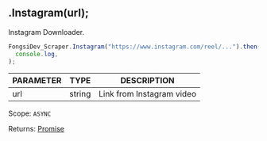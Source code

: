 ## .Instagram(url);

Instagram Downloader.

```js
FongsiDev_Scraper.Instagram("https://www.instagram.com/reel/...").then(
  console.log,
);
```

| PARAMETER | TYPE   | DESCRIPTION               |
| --------- | ------ | ------------------------- |
| url       | string | Link from Instagram video |

Scope: `ASYNC`

Returns: <a href="https://developer.mozilla.org/en-US/docs/Web/JavaScript/Reference/Global_Objects/Promise">Promise</a><Object>
